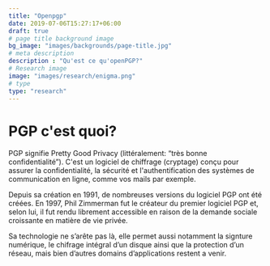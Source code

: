 ```yaml
---
title: "Openpgp"
date: 2019-07-06T15:27:17+06:00
draft: true
# page title background image
bg_image: "images/backgrounds/page-title.jpg"
# meta description
description : "Qu'est ce qu'openPGP?"
# Research image
image: "images/research/enigma.png"
# type
type: "research"
---
```


PGP c'est quoi?
============

PGP signifie Pretty Good Privacy (littéralement: “très bonne 
confidentialité”). 
C'est un logiciel de chiffrage (cryptage) conçu pour assurer la confidentialité, la sécurité et l'authentification des systèmes de communication en ligne, comme vos mails par exemple.

Depuis sa création en 1991, de nombreuses versions du logiciel PGP ont été créées. En 1997, Phil Zimmerman fut le créateur du premier logiciel PGP et, selon lui, il fut rendu librement accessible en raison de la demande sociale croissante en matière de vie privée.

Sa technologie ne s’arête pas là, elle permet aussi notamment la  signture numérique, le chifrage  intégral d’un disque ainsi que la protection d’un réseau, mais bien d’autres domains d’applications restent a venir.
